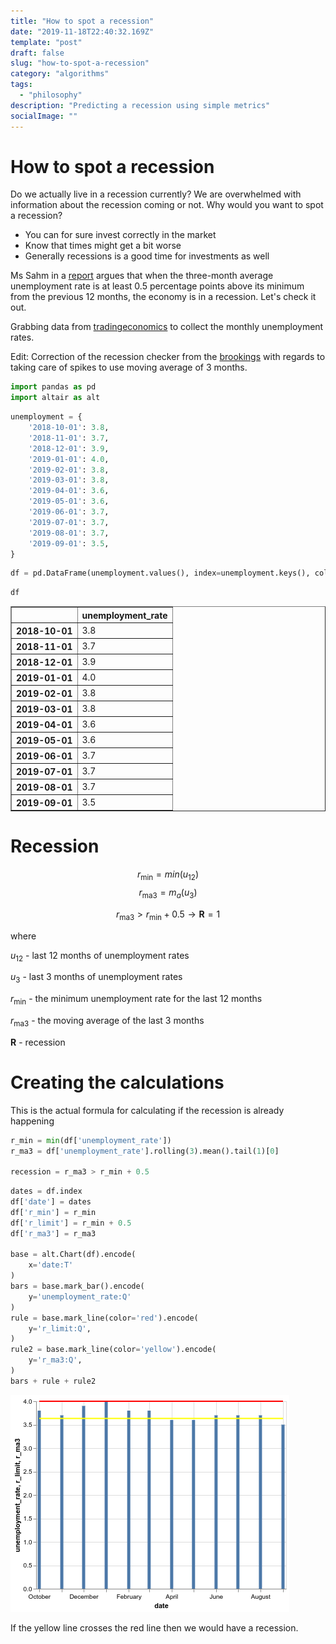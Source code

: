 ```yaml
---
title: "How to spot a recession"
date: "2019-11-18T22:40:32.169Z"
template: "post"
draft: false
slug: "how-to-spot-a-recession"
category: "algorithms"
tags:
  - "philosophy"
description: "Predicting a recession using simple metrics"
socialImage: ""
---
```


# How to spot a recession

Do we actually live in a recession currently? We are overwhelmed with information about the recession coming or not. Why would you want to spot a recession?
- You can for sure invest correctly in the market
- Know that times might get a bit worse
- Generally recessions is a good time for investments as well

Ms Sahm in a [report](http://www.hamiltonproject.org/papers/direct_stimulus_payments_to_individuals) argues that when the three-month average unemployment rate is at least 0.5 percentage points above its minimum from the previous 12 months, the economy is in a recession. Let's check it out.

Grabbing data from [tradingeconomics](https://tradingeconomics.com/united-states/unemployment-rate) to collect the monthly unemployment rates.

Edit:
Correction of the recession checker from the [brookings](https://www.brookings.edu/blog/up-front/2019/06/06/how-will-we-know-when-a-recession-is-coming/) with regards to taking care of spikes to use moving average of 3 months.


```python
import pandas as pd
import altair as alt
```


```python
unemployment = {
    '2018-10-01': 3.8,
    '2018-11-01': 3.7,
    '2018-12-01': 3.9,
    '2019-01-01': 4.0,
    '2019-02-01': 3.8,
    '2019-03-01': 3.8,
    '2019-04-01': 3.6,
    '2019-05-01': 3.6,
    '2019-06-01': 3.7,
    '2019-07-01': 3.7,
    '2019-08-01': 3.7,
    '2019-09-01': 3.5,
}
```


```python
df = pd.DataFrame(unemployment.values(), index=unemployment.keys(), columns=['unemployment_rate'])
```


```python
df
```




<div>
<style scoped>
    .dataframe tbody tr th:only-of-type {
        vertical-align: middle;
    }

    .dataframe tbody tr th {
        vertical-align: top;
    }

    .dataframe thead th {
        text-align: right;
    }
</style>
<table border="1" class="dataframe">
  <thead>
    <tr style="text-align: right;">
      <th></th>
      <th>unemployment_rate</th>
    </tr>
  </thead>
  <tbody>
    <tr>
      <th>2018-10-01</th>
      <td>3.8</td>
    </tr>
    <tr>
      <th>2018-11-01</th>
      <td>3.7</td>
    </tr>
    <tr>
      <th>2018-12-01</th>
      <td>3.9</td>
    </tr>
    <tr>
      <th>2019-01-01</th>
      <td>4.0</td>
    </tr>
    <tr>
      <th>2019-02-01</th>
      <td>3.8</td>
    </tr>
    <tr>
      <th>2019-03-01</th>
      <td>3.8</td>
    </tr>
    <tr>
      <th>2019-04-01</th>
      <td>3.6</td>
    </tr>
    <tr>
      <th>2019-05-01</th>
      <td>3.6</td>
    </tr>
    <tr>
      <th>2019-06-01</th>
      <td>3.7</td>
    </tr>
    <tr>
      <th>2019-07-01</th>
      <td>3.7</td>
    </tr>
    <tr>
      <th>2019-08-01</th>
      <td>3.7</td>
    </tr>
    <tr>
      <th>2019-09-01</th>
      <td>3.5</td>
    </tr>
  </tbody>
</table>
</div>



# Recession
$$
r_{\text{min}} = min(u_{\text{12}})
$$
$$
r_{\text{ma3}} = m_{a}(u_{\text{3}})
$$

$$
r_{\text{ma3}} > r_{\text{min}} + 0.5 \rightarrow \textbf{R} = 1
$$

where

$u_{\text{12}}$ - last 12 months of unemployment rates

$u_{\text{3}}$ - last 3 months of unemployment rates

$r_{\text{min}}$ - the minimum unemployment rate for the last 12 months

$r_{\text{ma3}}$ - the moving average of the last 3 months

$\textbf{R}$ - recession

# Creating the calculations


This is the actual formula for calculating if the recession is already happening


```python
r_min = min(df['unemployment_rate'])
r_ma3 = df['unemployment_rate'].rolling(3).mean().tail(1)[0]

recession = r_ma3 > r_min + 0.5
```

```python
dates = df.index
df['date'] = dates
df['r_min'] = r_min
df['r_limit'] = r_min + 0.5
df['r_ma3'] = r_ma3

base = alt.Chart(df).encode(
    x='date:T'
)
bars = base.mark_bar().encode(
    y='unemployment_rate:Q'
)
rule = base.mark_line(color='red').encode(
    y='r_limit:Q',
)
rule2 = base.mark_line(color='yellow').encode(
    y='r_ma3:Q',
)
bars + rule + rule2
```



![png](images/recession.png)



If the yellow line crosses the red line then we would have a recession.
